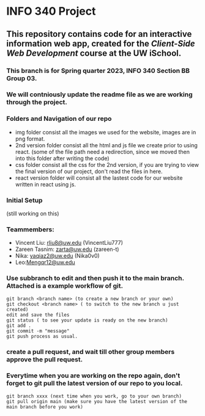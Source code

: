 # INFO 340 Project

## This repository contains code for an interactive information web app, created for the _Client-Side Web Development_ course at the UW iSchool.

### This branch is for Spring quarter 2023, INFO 340 Section BB Group 03.
### We will contniously update the readme file as we are working through the project.

### Folders and Navigation of our repo
- img folder consist all the images we used for the website, images are in png format. 
- 2nd version folder consist all the html and js file we create prior to using react. (some of the file path need a redirection, since we moved then into this folder after writing the code)
- css folder consist all the css for the 2nd version, if you are trying to view the final version of our project, don't read the files in here. 
- react version folder will consist all the lastest code for our website written in react using js.

### Initial Setup
(still working on this) 

### Teammembers:
- Vincent Liu: rliu8@uw.edu (VincentLiu777)
- Zareen Tasnim: zarta@uw.edu (zareen-t)
- Nika: yaqiaz2@uw.edu (Nika0v0)
- Leo:Mengqr12@uw.edu

### Use subbranch to edit and then push it to the main branch. Attached is a example workflow of git.
```
git branch <branch name> (to create a new branch or your own)
git checkout <branch name> ( to switch to the new branch u just created)
edit and save the files
git status ( to see your update is ready on the new branch)
git add .
git commit -m "message"
git push process as usual.
```

### create a pull request, and wait till other group members approve the pull request. 

### Everytime when you are working on the repo again, don't forget to git pull the latest version of our repo to you local. 
```
git branch xxxx (next time when you work, go to your own branch)
git pull origin main (make sure you have the latest version of the main branch before you work)
```

